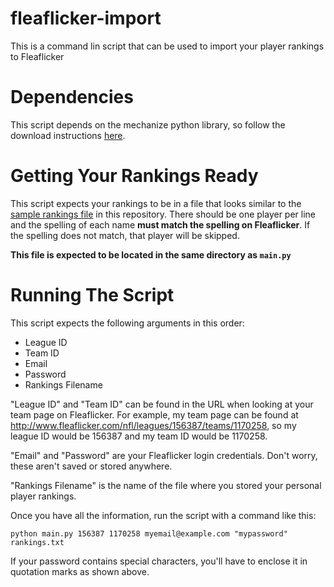 # fleaflicker-import

This is a command lin script that can be used to import your player rankings to Fleaflicker

# Dependencies

This script depends on the mechanize python library, so follow the download instructions [here](http://wwwsearch.sourceforge.net/mechanize/download.html).

# Getting Your Rankings Ready

This script expects your rankings to be in a file that looks similar to the [sample rankings file](https://github.com/mplis/fleaflicker-import/blob/master/sample-rankings.txt) in this repository. There should be one player per line and the spelling of each name **must match the spelling on Fleaflicker**. If the spelling does not match, that player will be skipped.

**This file is expected to be located in the same directory as `main.py`**

# Running The Script

This script expects the following arguments in this order:

* League ID
* Team ID
* Email 
* Password
* Rankings Filename

"League ID" and "Team ID" can be found in the URL when looking at your team page on Fleaflicker. For example, my team page can be found at http://www.fleaflicker.com/nfl/leagues/156387/teams/1170258, so my league ID would be 156387 and my team ID would be 1170258.

"Email" and "Password" are your Fleaflicker login credentials. Don't worry, these aren't saved or stored anywhere.

"Rankings Filename" is the name of the file where you stored your personal player rankings.

Once you have all the information, run the script with a command like this:

`python main.py 156387 1170258 myemail@example.com "mypassword" rankings.txt`

If your password contains special characters, you'll have to enclose it in quotation marks as shown above.
